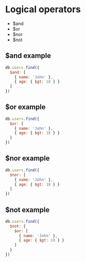 # Logical operators

- $and
- $or
- $nor
- $not

## $and example

```javascript
db.users.find({
  $and: [
    { name: 'John' },
    { age: { $gt: 18 } }
  ]
})
```

## $or example

```javascript
db.users.find({
  $or: [
    { name: 'John' },
    { age: { $gt: 18 } }
  ]
})
```

## $nor example

```javascript
db.users.find({
  $nor: [
    { name: 'John' },
    { age: { $gt: 18 } }
  ]
})
```

## $not example

```javascript
db.users.find({
  $not: {
    $or: [
      { name: 'John' },
      { age: { $gt: 18 } }
    ]
  }
})
```

